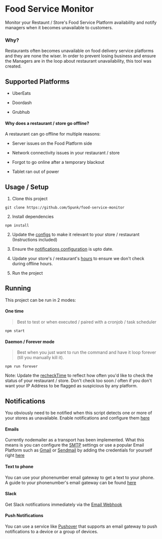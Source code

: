 # Food Service Monitor

Monitor your Restaunt / Store's Food Service Platform availability and notify managers when it becomes unavailable to customers.

### Why?

Restaurants often becomes unavailable on food delivery service platforms and they are none the wiser. In order to prevent losing business and ensure the Managers are in the loop about restaurant unavailability, this tool was created.

## Supported Platforms

- UberEats

- Doordash

- Grubhub

#### Why does a restaurant / store go offline?

A restaurant can go offline for multiple reasons:

- Server issues on the Food Platform side

- Network connectivity issues in your restaurant / store

- Forgot to go online after a temporary blackout

- Tablet ran out of power

## Usage / Setup

1. Clone this project

`git clone https://github.com/5punk/food-service-monitor`

2. Install dependencies

`npm install`

2. Update the [configs](https://github.com/5punk/food-service-monitor/tree/master/src/config) to make it relevant to your store / restaurant (Instructions included)

3. Ensure the [notifications configuration](https://github.com/5punk/food-service-monitor/blob/master/src/config/notify.js) is upto date.

4. Update your store's / restaurant's [hours](https://github.com/5punk/food-service-monitor/blob/master/src/config/hours.js) to ensure we don't check during offline hours.

5. Run the project

## Running

This project can be run in 2 modes:

#### One time

> Best to test or when executed / paired with a cronjob / task scheduler

`npm start`

#### Daemon / Forever mode

> Best when you just want to run the command and have it loop forever (till you manually kill it).

`npm run forever`

Note: Update the [recheckTime](https://github.com/5punk/food-service-monitor/blob/master/src/config/forever.js) to reflect how often you'd like to check the status of your restaurant / store. Don't check too soon / often if you don't want your IP Address to be flagged as suspicious by any platform.

## Notifications

You obviously need to be notified when this script detects one or more of your stores as unavailable. Enable notifications and configure them [here](https://github.com/5punk/food-service-monitor/blob/master/src/config/notify.js)

#### Emails

Currently nodemailer as a transport has been implemented. What this means is you can configure the [SMTP](https://nodemailer.com/smtp/) settings or use a popular Email Platform such as [Gmail](https://nodemailer.com/usage/using-gmail/) or [Sendmail](https://nodemailer.com/transports/sendmail/) by adding the credentials for yourself right [here](https://github.com/5punk/food-service-monitor/blob/master/src/config/notify.js#L17)

#### Text to phone

You can use your phonenumber email gateway to get a text to your phone. A guide to your phonenumber's email gateway can be found [here](https://www.digitaltrends.com/mobile/how-to-send-a-text-from-your-email-account/)

#### Slack

Get Slack notifications immediately via the [Email Webhook](https://slack.com/help/articles/206819278-Send-emails-to-Slack)

#### Push Notifications

You can use a service like [Pushover](https://support.pushover.net/i29-e-mailing-notifications-to-your-devices) that supports an email gateway to push notifications to a device or a group of devices.
